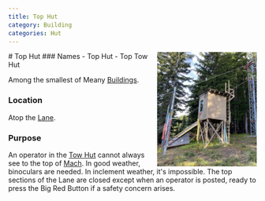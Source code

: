 ```yaml
---
title: Top Hut
category: Building
categories: Hut
---
```

<img src="img/2020-Top-Hut.jpeg" style="width: 40%;" align="right">
# Top Hut
### Names
- Top Hut
- Top Tow Hut

Among the smallest of Meany [Buildings](Buildings).

### Location
Atop the [Lane](Lane).

### Purpose
An operator in the [Tow Hut](Tow-Hut) cannot always see to the top of [Mach](Mach). In good weather, binoculars are needed. In inclement weather, it's impossible. The top sections of the Lane are closed except when an operator is posted, ready to press the Big Red Button if a safety concern arises.

